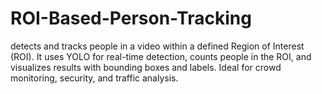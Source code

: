 # ROI-Based-Person-Tracking
detects and tracks people in a video within a defined Region of Interest (ROI). It uses YOLO for real-time detection, counts people in the ROI, and visualizes results with bounding boxes and labels. Ideal for crowd monitoring, security, and traffic analysis.
